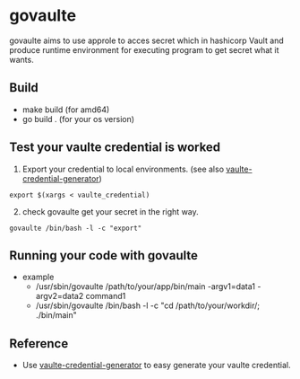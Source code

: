 # govaulte

govaulte aims to use approle to acces secret which in hashicorp Vault and produce runtime environment for executing program to get secret what it wants.

## Build

- make build (for amd64)
- go build . (for your os version)

## Test your vaulte credential is worked

1. Export your credential to local environments. (see also [vaulte-credential-generator](https://github.com/DachiChang/govaulte/tree/main/vaulte-credential-generator))
  ```
  export $(xargs < vaulte_credential)
  ```
2. check govaulte get your secret in the right way.
  ```
  govaulte /bin/bash -l -c "export"
  ```
## Running your code with govaulte

- example
    - /usr/sbin/govaulte /path/to/your/app/bin/main -argv1=data1 -argv2=data2 command1
    - /usr/sbin/govaulte /bin/bash -l -c "cd /path/to/your/workdir/; ./bin/main"

## Reference

- Use [vaulte-credential-generator](https://github.com/DachiChang/govaulte/tree/main/vaulte-credential-generator) to easy generate your vaulte credential.
